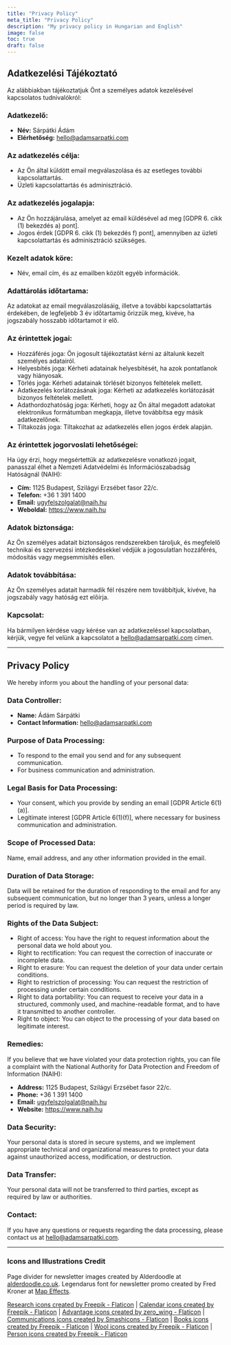 ```yaml
---
title: "Privacy Policy"
meta_title: "Privacy Policy"
description: "My privacy policy in Hungarian and English"
image: false
toc: true
draft: false
---
```


## Adatkezelési Tájékoztató

Az alábbiakban tájékoztatjuk Önt a személyes adatok kezelésével kapcsolatos tudnivalókról:

### Adatkezelő:

- **Név:** Sárpátki Ádám
- **Elérhetőség:** hello@adamsarpatki.com

### Az adatkezelés célja:

- Az Ön által küldött email megválaszolása és az esetleges további kapcsolattartás.
- Üzleti kapcsolattartás és adminisztráció.

### Az adatkezelés jogalapja:

- Az Ön hozzájárulása, amelyet az email küldésével ad meg [GDPR 6. cikk (1) bekezdés a) pont].
- Jogos érdek [GDPR 6. cikk (1) bekezdés f) pont], amennyiben az üzleti kapcsolattartás és adminisztráció szükséges.

### Kezelt adatok köre:

- Név, email cím, és az emailben közölt egyéb információk.

### Adattárolás időtartama:

Az adatokat az email megválaszolásáig, illetve a további kapcsolattartás érdekében, de legfeljebb 3 év időtartamig őrizzük meg, kivéve, ha jogszabály hosszabb időtartamot ír elő.

### Az érintettek jogai:

- Hozzáférés joga: Ön jogosult tájékoztatást kérni az általunk kezelt személyes adatairól.
- Helyesbítés joga: Kérheti adatainak helyesbítését, ha azok pontatlanok vagy hiányosak.
- Törlés joga: Kérheti adatainak törlését bizonyos feltételek mellett.
- Adatkezelés korlátozásának joga: Kérheti az adatkezelés korlátozását bizonyos feltételek mellett.
- Adathordozhatóság joga: Kérheti, hogy az Ön által megadott adatokat elektronikus formátumban megkapja, illetve továbbítsa egy másik adatkezelőnek.
- Tiltakozás joga: Tiltakozhat az adatkezelés ellen jogos érdek alapján.

### Az érintettek jogorvoslati lehetőségei:

Ha úgy érzi, hogy megsértettük az adatkezelésre vonatkozó jogait, panasszal élhet a Nemzeti Adatvédelmi és Információszabadság Hatóságnál (NAIH):

- **Cím:** 1125 Budapest, Szilágyi Erzsébet fasor 22/c.
- **Telefon:** +36 1 391 1400
- **Email:** ugyfelszolgalat@naih.hu
- **Weboldal:** https://www.naih.hu

### Adatok biztonsága:

Az Ön személyes adatait biztonságos rendszerekben tároljuk, és megfelelő technikai és szervezési intézkedésekkel védjük a jogosulatlan hozzáférés, módosítás vagy megsemmisítés ellen.

### Adatok továbbítása:

Az Ön személyes adatait harmadik fél részére nem továbbítjuk, kivéve, ha jogszabály vagy hatóság ezt előírja.

### Kapcsolat:

Ha bármilyen kérdése vagy kérése van az adatkezeléssel kapcsolatban, kérjük, vegye fel velünk a kapcsolatot a hello@adamsarpatki.com címen.

---

## Privacy Policy

We hereby inform you about the handling of your personal data:

### Data Controller:

- **Name:** Ádám Sárpátki
- **Contact Information:** hello@adamsarpatki.com

### Purpose of Data Processing:

- To respond to the email you send and for any subsequent communication.
- For business communication and administration.

### Legal Basis for Data Processing:

- Your consent, which you provide by sending an email [GDPR Article 6(1)(a)].
- Legitimate interest [GDPR Article 6(1)(f)], where necessary for business communication and administration.

### Scope of Processed Data:

Name, email address, and any other information provided in the email.

### Duration of Data Storage:

Data will be retained for the duration of responding to the email and for any subsequent communication, but no longer than 3 years, unless a longer period is required by law.

### Rights of the Data Subject:

- Right of access: You have the right to request information about the personal data we hold about you.
- Right to rectification: You can request the correction of inaccurate or incomplete data.
- Right to erasure: You can request the deletion of your data under certain conditions.
- Right to restriction of processing: You can request the restriction of processing under certain conditions.
- Right to data portability: You can request to receive your data in a structured, commonly used, and machine-readable format, and to have it transmitted to another controller.
- Right to object: You can object to the processing of your data based on legitimate interest.

### Remedies:

If you believe that we have violated your data protection rights, you can file a complaint with the National Authority for Data Protection and Freedom of Information (NAIH):

- **Address:** 1125 Budapest, Szilágyi Erzsébet fasor 22/c.
- **Phone:** +36 1 391 1400
- **Email:** ugyfelszolgalat@naih.hu
- **Website:** https://www.naih.hu

### Data Security:

Your personal data is stored in secure systems, and we implement appropriate technical and organizational measures to protect your data against unauthorized access, modification, or destruction.

### Data Transfer:

Your personal data will not be transferred to third parties, except as required by law or authorities.

### Contact:

If you have any questions or requests regarding the data processing, please contact us at hello@adamsarpatki.com.

---

### Icons and Illustrations Credit

Page divider for newsletter images created by Alderdoodle at <a href="https://alderdoodle.co.uk">alderdoodle.co.uk</a>. Legendarus font for newsletter promo created by Fred Kroner at <a href="https://www.mapeffects.co/">Map Effects</a>.

<a href="https://www.flaticon.com/free-icons/research" title="research icons">Research icons created by Freepik - Flaticon</a> | <a href="https://www.flaticon.com/free-icons/calendar" title="calendar icons">Calendar icons created by Freepik - Flaticon</a> | <a href="https://www.flaticon.com/free-icons/advantage" title="advantage icons">Advantage icons created by zero_wing - Flaticon</a> | <a href="https://www.flaticon.com/free-icons/communications" title="communications icons">Communications icons created by Smashicons - Flaticon</a> | <a href="https://www.flaticon.com/free-icons/books" title="books icons">Books icons created by Freepik - Flaticon</a> | <a href="https://www.flaticon.com/free-icons/wool" title="wool icons">Wool icons created by Freepik - Flaticon</a> | <a href="https://www.flaticon.com/free-icons/person" title="person icons">Person icons created by Freepik - Flaticon</a>